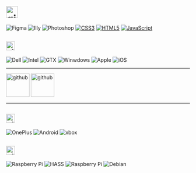 # <img src='https://veli.ee/typesvg?duration=3000&vCenter=true&height=32&size=32&color=F24E1E&font=Segoe&lines=Henlo+👋;Hello+🙏' alt='github' height='32'>

![Figma](https://img.shields.io/badge/%E2%80%8E-💯-181b22.svg?logo=figma&logoColor=fff&labelColor=F24E1E)
![Illy](https://img.shields.io/badge/%E2%80%8E-🔥-181b22.svg?logo=adobeillustrator&logoColor=fff&labelColor=FF9A00)
![Photoshop](https://img.shields.io/badge/%E2%80%8E-🤔-181b22.svg?logo=adobephotoshop&logoColor=fff&labelColor=31A8FF)
[![CSS3](https://img.shields.io/badge/%E2%80%8E-😍-181b22.svg?logo=css3&logoColor=fff&labelColor=1572B6)](#)
[![HTML5](https://img.shields.io/badge/%E2%80%8E-✨-181b22.svg?logo=html5&logoColor=fff&labelColor=E34F26)](#)
[![JavaScript](https://img.shields.io/badge/%E2%80%8E-👨‍💻-181b22.svg?logo=javascript&logoColor=fff&labelColor=F7DF1E)](#)

## <a href="https://weekdone.com"><img src='https://veli.ee/typesvg?duration=3000&vCenter=true&height=24&size=24&color=0071C5&font=Segoe&lines=💻+Workibg;🖥️+Working' alt='github' height='24'></a>
![Dell](https://img.shields.io/badge/XPS%2015-7590-454545.svg?logo=dell&logoColor=white&labelColor=007DB8&style=flat) 
![Intel](https://img.shields.io/badge/Core™%20i9-9980HK-283a6e.svg?&logo=intel&logoColor=00C7FD&labelColor=0068b5&style=flat)
![GTX](https://img.shields.io/badge/GTX-1650-1e1e1e.svg?&logo=nVIDIA&logoColor=white&labelColor=76b900&style=flat)
![Winwdows](https://img.shields.io/badge/11%20β-x64-000?&logo=microsoft&logoColor=white&labelColor=0078d4&style=flat)
![Apple](https://img.shields.io/badge/iPad-Pro%2011"%20-000?logo=apple&logoColor=000&labelColor=1d1d1f&style=flat)
![iOS](https://img.shields.io/badge/%E2%80%8E-15.5-000?logo=ios&logoColor=888&labelColor=1d1d1f&style=flat)

***

<a href="#"><img src='https://veli.ee/pagespeed.svg' alt='github' height="64"></a>
<a href="#"><img src='https://veli.ee/northeast/logo.php?type=designed+in&mode=dark' alt='github' height="64"></a>

***

## <a href="https://veli.ee"><img src='https://veli.ee/typesvg?duration=3000&vCenter=true&height=24&size=24&color=3DDC84&font=Segoe&lines=🎮+Not+workibg;📱+Brb+rooting+phone' alt='github' height='24'></a>
![OnePlus](https://img.shields.io/badge/%E2%80%8E-8T-7ae1ce.svg?logo=oneplus&logoColor=white&labelColor=F5010C)
![Android](https://img.shields.io/badge/%E2%80%8E-12-3ddc84?logo=android&logoColor=3ddc84&labelColor=083042)
![xbox](https://img.shields.io/badge/%E2%80%8EOne%20Ⓧ-ffd800?logo=xbox&logoColor=white&labelColor=107c10)

## <a href="https://github.com/velijv"><img src='https://veli.ee/typesvg?duration=3000&vCenter=true&height=24&size=24&color=C51A4A&font=Segoe&lines=🧑‍💻+Fun;⌨️+Hobby' alt='github' height='24'></a>
![Raspberry Pi](https://img.shields.io/badge/%E2%80%8E-4B+-b7d1ec?logo=Raspberry-Pi&logoColor=fff&labelColor=c51a4a)
![HASS](https://img.shields.io/badge/%E2%80%8E-8.1-b3e5fC?logo=HomeAssistant&logoColor=fff&labelColor=40BDF5)
![Raspberry Pi](https://img.shields.io/badge/%E2%80%8E-3B+-c6b8d3?logo=Raspberry-Pi&logoColor=fff&labelColor=C51A4A)
![Debian](https://img.shields.io/badge/%E2%80%8E-11-e7beae?logo=debian&logoColor=white&labelColor=D70A53)

<!--


[![spotify-github-profile](https://spotify-github-profile.vercel.app/api/view?uid=1180070275&cover_image=false&theme=natemoo-re&bar_color_cover=true&bar_color=0cf104)](https://spotify-github-profile.vercel.app/api/view?uid=1180070275&redirect=true)

<a href="https://github.com/anuraghazra/github-readme-stats">
  <img align="center" src="https://github-readme-stats.vercel.app/api?username=velijv&show_icons=true&theme=github_dark" />
</a>
<a href="https://github.com/anuraghazra/github-readme-stats">
  <img align="center" src="https://github-readme-stats.vercel.app/api/top-langs?username=velijv&layout=compact&theme=github_dark" />
</a>

[![](https://github-readme-stats.vercel.app/api?username=velijv&show_icons=true&theme=github_dark)](#)

[![](https://github-readme-stats.vercel.app/api/top-langs/?username=velijv&layout=compact&theme=github_dark)](#)

**velijv/velijv** is a ✨ _special_ ✨ repository because its `README.md` (this file) appears on your GitHub profile.

Here are some ideas to get you started:

- 🔭 I’m currently working on ...
- 🌱 I’m currently learning ...
- 👯 I’m looking to collaborate on ...
- 🤔 I’m looking for help with ...
- 💬 Ask me about ...
- 📫 How to reach me: ...
- 😄 Pronouns: ...
- ⚡ Fun fact: ...
-->
